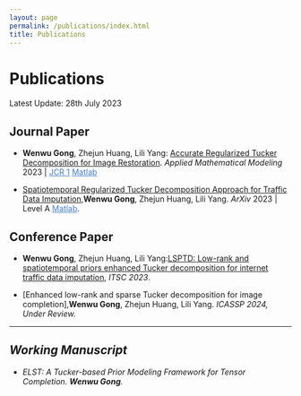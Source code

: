 ```yaml
---
layout: page
permalink: /publications/index.html
title: Publications
---
```


# Publications

Latest Update: 28th July 2023&nbsp; 

## Journal Paper

- **Wenwu Gong**, Zhejun Huang, Lili Yang: [Accurate Regularized Tucker Decomposition for Image Restoration](https://GongWenwuu.github.io/mypaper/ARTD.pdf).
		<em>Applied Mathematical Modeling</em> 2023 | <a style="color: #447ec9" href="https://www.sciencedirect.com/journal/applied-mathematical-modelling">JCR 1</a>
		<a style="color: #447ec9" href="https://github.com/GongWenwuu/ARTD">Matlab</a>

- [Spatiotemporal Regularized Tucker Decomposition Approach for Traffic Data Imputation](https://GongWenwuu.github.io/mypaper/STRTD_ITS.pdf),**Wenwu Gong**, Zhejun Huang, Lili Yang. <em>ArXiv</em> 2023 | <a >Level A</a>
		<a style="color: #447ec9" href="https://github.com/GongWenwuu/LSPTD">Matlab</a>. 

## Conference Paper

- **Wenwu Gong**, Zhejun Huang, Lili Yang:[LSPTD: Low-rank and spatiotemporal priors enhanced Tucker decomposition for internet traffic data imputation](https://GongWenwuu.github.io/mypaper/LSPTD.pdf), <em>ITSC 2023</em>.

- [Enhanced low-rank and sparse Tucker decomposition for image completion],**Wenwu Gong**, Zhejun Huang, Lili Yang. <em>ICASSP 2024<em>, Under Review.

---

## Working Manuscript

- ELST: A Tucker-based Prior Modeling Framework for Tensor Completion. **Wenwu Gong**.

<br>
